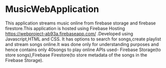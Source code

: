 # MusicWebApplication
This application streams music online from firebase storage and firebase firestore.This application is hosted using Firebase Hosting https://webproject-ab93a.firebaseapp.com/ .Developed using Javascript,HTML and CSS.
It has options to search for songs,create playlist and stream songs online.It was done only for understanding purposes and hence contains only 40songs to play online
APIs used- Firebase Storage(to store songs),Firebase Firestore(to store metadata of the songs in the Firebase Storage).
